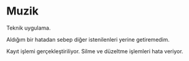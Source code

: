 # Muzik  
Teknik uygulama.

Aldığım bir hatadan  sebep diğer istenilenleri yerine getiremedim.

Kayıt işlemi gerçekleştiriliyor.
Silme ve düzeltme işlemleri hata veriyor.
